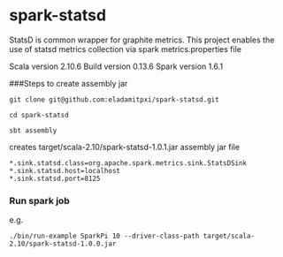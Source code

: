 # spark-statsd

StatsD is common wrapper for graphite metrics. This project enables the use of statsd metrics collection via spark metrics.properties file

Scala version 2.10.6
Build version 0.13.6
Spark version 1.6.1

###Steps to create assembly jar

```
git clone git@github.com:eladamitpxi/spark-statsd.git

cd spark-statsd

sbt assembly
```

creates target/scala-2.10/spark-statsd-1.0.1.jar assembly jar file


```
*.sink.statsd.class=org.apache.spark.metrics.sink.StatsDSink
*.sink.statsd.host=localhost
*.sink.statsd.port=8125
```

### Run spark job

e.g.
```
./bin/run-example SparkPi 10 --driver-class-path target/scala-2.10/spark-statsd-1.0.0.jar
```
